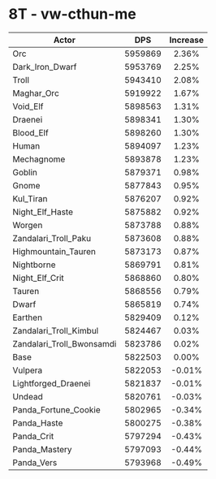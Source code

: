 # 8T - vw-cthun-me
| Actor | DPS | Increase |
|---|:---:|:---:|
|Orc|5959869|2.36%|
|Dark_Iron_Dwarf|5953769|2.25%|
|Troll|5943410|2.08%|
|Maghar_Orc|5919922|1.67%|
|Void_Elf|5898563|1.31%|
|Draenei|5898341|1.30%|
|Blood_Elf|5898260|1.30%|
|Human|5894097|1.23%|
|Mechagnome|5893878|1.23%|
|Goblin|5879371|0.98%|
|Gnome|5877843|0.95%|
|Kul_Tiran|5876207|0.92%|
|Night_Elf_Haste|5875882|0.92%|
|Worgen|5873788|0.88%|
|Zandalari_Troll_Paku|5873608|0.88%|
|Highmountain_Tauren|5873173|0.87%|
|Nightborne|5869791|0.81%|
|Night_Elf_Crit|5868860|0.80%|
|Tauren|5868556|0.79%|
|Dwarf|5865819|0.74%|
|Earthen|5829409|0.12%|
|Zandalari_Troll_Kimbul|5824467|0.03%|
|Zandalari_Troll_Bwonsamdi|5823786|0.02%|
|Base|5822503|0.00%|
|Vulpera|5822053|-0.01%|
|Lightforged_Draenei|5821837|-0.01%|
|Undead|5820761|-0.03%|
|Panda_Fortune_Cookie|5802965|-0.34%|
|Panda_Haste|5800275|-0.38%|
|Panda_Crit|5797294|-0.43%|
|Panda_Mastery|5797093|-0.44%|
|Panda_Vers|5793968|-0.49%|
